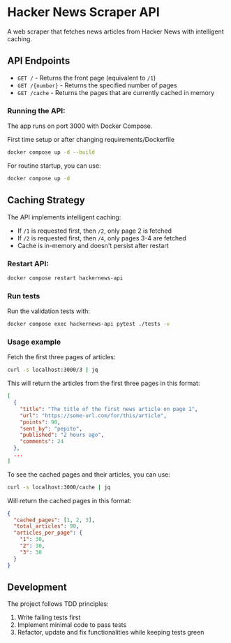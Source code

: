 # Hacker News Scraper API

A web scraper that fetches news articles from Hacker News with intelligent caching.

## API Endpoints

- `GET /` - Returns the front page (equivalent to `/1`)
- `GET /{number}` - Returns the specified number of pages
- `GET /cache` - Returns the pages that are currently cached in memory

### Running the API:

The app runs on port 3000 with Docker Compose.

First time setup or after changing requirements/Dockerfile
```sh
docker compose up -d --build
```

For routine startup, you can use:
```sh
docker compose up -d
```

## Caching Strategy

The API implements intelligent caching:
- If `/1` is requested first, then `/2`, only page 2 is fetched
- If `/2` is requested first, then `/4`, only pages 3-4 are fetched
- Cache is in-memory and doesn't persist after restart

### Restart API:

```sh
docker compose restart hackernews-api
```

### Run tests

Run the validation tests with:
```sh
docker compose exec hackernews-api pytest ./tests -v
```

### Usage example

Fetch the first three pages of articles:
```sh
curl -s localhost:3000/3 | jq
```

This will return the articles from the first three pages in this format:

```json
[
  {
    "title": "The title of the first news article on page 1",
    "url": "https://some-url.com/for/this/article",
    "points": 90,
    "sent_by": "pepito",
    "published": "2 hours ago",
    "comments": 24
  },
  ...
]
```

To see the cached pages and their articles, you can use:
```sh
curl -s localhost:3000/cache | jq
```

Will return the cached pages in this format:

```json
{
  "cached_pages": [1, 2, 3],
  "total_articles": 90,
  "articles_per_page": {
    "1": 30,
    "2": 30,
    "3": 30
  }
}
```



## Development

The project follows TDD principles:
1. Write failing tests first
2. Implement minimal code to pass tests
3. Refactor, update and fix functionalities while keeping tests green